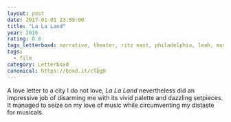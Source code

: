 ```yaml
---
layout: post 
date: 2017-01-01 23:59:00
title: "La La Land"
year: 2016
rating: 0.8
tags_letterboxd: narrative, theater, ritz east, philadelphia, leah, musical
tags:
  - film
category: Letterboxd
canonical: https://boxd.it/cTbgH
---
```


A love letter to a city I do not love, <cite>La La Land</cite> nevertheless did an impressive job of disarming me with its vivid palette and dazzling setpieces. It managed to seize on my love of music while circumventing my distaste for musicals.